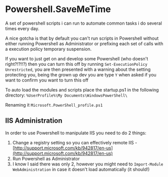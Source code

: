 Powershell.SaveMeTime
=====================

A set of powershell scripts i can run to automate common tasks i do several times every day.

A nice gotcha is that by default you can't run scripts in Powershell without either running Powershell as Administrator or prefixing each set of calls with a execution policy temporary suspension.

If you want to just get on and develop some Powershell (who doesn't right?!?!!?) then you can turn this off by running `Set-ExecutionPolicy Unrestricted`, you are then presented with a warning about the setting protecting you, being the grown up dev you are type `Y` when asked if you want to confirm you want to turn this off

To auto load the modules and scripts place the startup.ps1 in the following directory:
`%UserProfile%\My Documents\WindowsPowerShell\`

Renaming it `Microsoft.PowerShell_profile.ps1`

## IIS Administration
In order to use Powershell to manipulate IIS you need to do 2 things:

1. Change a registry setting so you can effectively remote IIS - [http://support.microsoft.com/kb/942817/en-us](http://support.microsoft.com/kb/942817/en-us)
2. Run Powershell as Administrator
3. I know I said there was only 2, however you might need to `Import-Module WebAdministration` in case it doesn't load automatically (it should!)